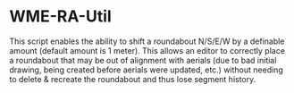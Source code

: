 # WME-RA-Util
This script enables the ability to shift a roundabout N/S/E/W by a definable amount (default amount is 1 meter). This allows an editor to correctly place a roundabout that may be out of alignment with aerials (due to bad initial drawing, being created before aerials were updated, etc.) without needing to delete &amp; recreate the roundabout and thus lose segment history.
